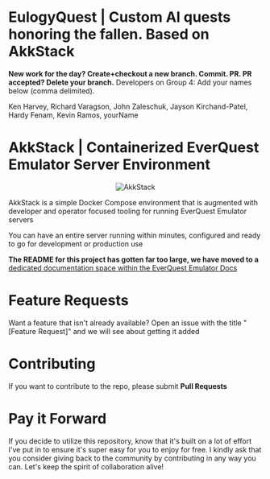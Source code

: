 # EulogyQuest | Custom AI quests honoring the fallen. Based on AkkStack

**New work for the day? Create+checkout a new branch. Commit. PR. PR accepted? Delete your branch.**
Developers on Group 4: Add your names below (comma delimited).

Ken Harvey, Richard Varagson, John Zaleschuk, Jayson Kirchand-Patel, Hardy Fenam, Kevin Ramos, yourName


# AkkStack | Containerized EverQuest Emulator Server Environment

<p align="center">
 
<img src="https://github.com/Akkadius/akk-stack/assets/3319450/d276736b-622a-4bd6-a9eb-c9fdc48b3259" alt="AkkStack">

AkkStack is a simple Docker Compose environment that is augmented with developer and operator focused tooling for running EverQuest Emulator servers

You can have an entire server running within minutes, configured and ready to go for development or production use

**The README for this project has gotten far too large, we have moved to a** [dedicated documentation space within the EverQuest Emulator Docs](https://docs.eqemu.io/akk-stack/introduction/)

</p>

# Feature Requests

Want a feature that isn't already available? Open an issue with the title "[Feature Request]" and we will see about getting it added

# Contributing

If you want to contribute to the repo, please submit **Pull Requests**

# Pay it Forward

If you decide to utilize this repository, know that it's built on a lot of effort I've put in to ensure it's super easy for you to enjoy for free. I kindly ask that you consider giving back to the community by contributing in any way you can. Let's keep the spirit of collaboration alive!
